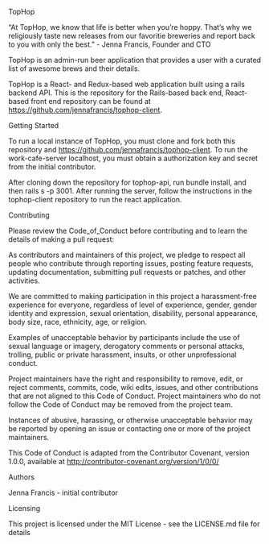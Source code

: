 TopHop

“At TopHop, we know that life is better when you’re hoppy. That’s why we religiously taste new releases from our favoritie breweries and report back to you with only the best.” - Jenna Francis, Founder and CTO

TopHop is an admin-run beer application that provides a user with a curated list of awesome brews and their details.

TopHop is a React- and Redux-based web application built using a rails backend API. This is the repository for the Rails-based back end, React-based front end repository can be found at https://github.com/jennafrancis/tophop-client.

Getting Started

To run a local instance of TopHop, you must clone and fork both this repository and https://github.com/jennafrancis/tophop-client. To run the work-cafe-server localhost, you must obtain a authorization key and secret from the initial contributor.

After cloning down the repository for tophop-api, run bundle install, and then rails s -p 3001. After running the server, follow the instructions in the tophop-client repository to run the react application.

Contributing

Please review the Code_of_Conduct before contributing and to learn the details of making a pull request:

As contributors and maintainers of this project, we pledge to respect all people who contribute through reporting issues, posting feature requests, updating documentation, submitting pull requests or patches, and other activities.

We are committed to making participation in this project a harassment-free experience for everyone, regardless of level of experience, gender, gender identity and expression, sexual orientation, disability, personal appearance, body size, race, ethnicity, age, or religion.

Examples of unacceptable behavior by participants include the use of sexual language or imagery, derogatory comments or personal attacks, trolling, public or private harassment, insults, or other unprofessional conduct.

Project maintainers have the right and responsibility to remove, edit, or reject comments, commits, code, wiki edits, issues, and other contributions that are not aligned to this Code of Conduct. Project maintainers who do not follow the Code of Conduct may be removed from the project team.

Instances of abusive, harassing, or otherwise unacceptable behavior may be reported by opening an issue or contacting one or more of the project maintainers.

This Code of Conduct is adapted from the Contributor Covenant, version 1.0.0, available at http://contributor-covenant.org/version/1/0/0/

Authors

Jenna Francis - initial contributor

Licensing

This project is licensed under the MIT License - see the LICENSE.md file for details
